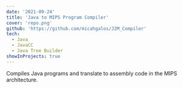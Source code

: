 ```yaml
---
date: '2021-09-24'
title: 'Java to MIPS Program Compiler'
cover: 'repo.png'
github: 'https://github.com/micahgalos/J2M_Compiler'
tech:
  - Java
  - JavaCC
  - Java Tree Builder
showInProjects: true
---
```


Compiles Java programs and translate to assembly code in the MIPS architecture.
